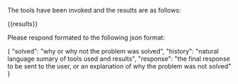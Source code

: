The tools have been invoked and the results are as follows:

{{results}}

Please respond formated to the following json format:

{
    "solved": "why or why not the problem was solved",
    "history": "natural language sumary of tools used and results",
    "response": "the final response to be sent to the user, or an explanation of why the problem was not solved"
}